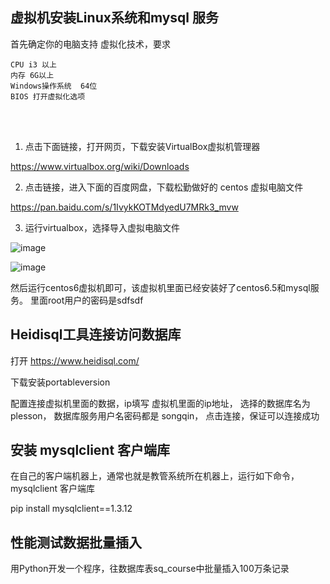 
## 虚拟机安装Linux系统和mysql 服务


首先确定你的电脑支持 虚拟化技术，要求

```
CPU i3 以上
内存 6G以上
Windows操作系统  64位
BIOS 打开虚拟化选项
```

<br><br>

1. 点击下面链接，打开网页，下载安装VirtualBox虚拟机管理器

https://www.virtualbox.org/wiki/Downloads

2. 点击链接，进入下面的百度网盘，下载松勤做好的 centos 虚拟电脑文件

https://pan.baidu.com/s/1IvykKOTMdyedU7MRk3_mvw

3. 运行virtualbox，选择导入虚拟电脑文件

![image](https://user-images.githubusercontent.com/10496014/47960748-9528bc80-e03a-11e8-81e8-76f09e6e380a.png)

![image](https://user-images.githubusercontent.com/10496014/47960755-cd2fff80-e03a-11e8-9fa4-4dddbc269a41.png)


然后运行centos6虚拟机即可，该虚拟机里面已经安装好了centos6.5和mysql服务。 里面root用户的密码是sdfsdf




## Heidisql工具连接访问数据库

打开 https://www.heidisql.com/

下载安装portableversion

配置连接虚拟机里面的数据，ip填写 虚拟机里面的ip地址， 选择的数据库名为 plesson， 数据库服务用户名密码都是 songqin， 点击连接，保证可以连接成功


## 安装 mysqlclient 客户端库

在自己的客户端机器上，通常也就是教管系统所在机器上，运行如下命令， mysqlclient 客户端库

pip install mysqlclient==1.3.12


## 性能测试数据批量插入

用Python开发一个程序，往数据库表sq_course中批量插入100万条记录
 
  
 



